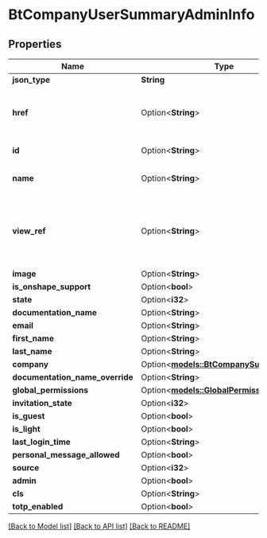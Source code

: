 # BtCompanyUserSummaryAdminInfo

## Properties

Name | Type | Description | Notes
------------ | ------------- | ------------- | -------------
**json_type** | **String** |  | 
**href** | Option<**String**> | URI to fetch complete information of the resource. | [optional]
**id** | Option<**String**> | Id of the resource. | [optional]
**name** | Option<**String**> | Name of the resource. | [optional]
**view_ref** | Option<**String**> | URI to visualize the resource in a webclient if applicable. | [optional]
**image** | Option<**String**> |  | [optional]
**is_onshape_support** | Option<**bool**> |  | [optional]
**state** | Option<**i32**> |  | [optional]
**documentation_name** | Option<**String**> |  | [optional]
**email** | Option<**String**> |  | [optional]
**first_name** | Option<**String**> |  | [optional]
**last_name** | Option<**String**> |  | [optional]
**company** | Option<[**models::BtCompanySummaryInfo**](BTCompanySummaryInfo.md)> |  | [optional]
**documentation_name_override** | Option<**String**> |  | [optional]
**global_permissions** | Option<[**models::GlobalPermissionInfo**](GlobalPermissionInfo.md)> |  | [optional]
**invitation_state** | Option<**i32**> |  | [optional]
**is_guest** | Option<**bool**> |  | [optional]
**is_light** | Option<**bool**> |  | [optional]
**last_login_time** | Option<**String**> |  | [optional]
**personal_message_allowed** | Option<**bool**> |  | [optional]
**source** | Option<**i32**> |  | [optional]
**admin** | Option<**bool**> |  | [optional]
**cls** | Option<**String**> |  | [optional]
**totp_enabled** | Option<**bool**> |  | [optional]

[[Back to Model list]](../README.md#documentation-for-models) [[Back to API list]](../README.md#documentation-for-api-endpoints) [[Back to README]](../README.md)


